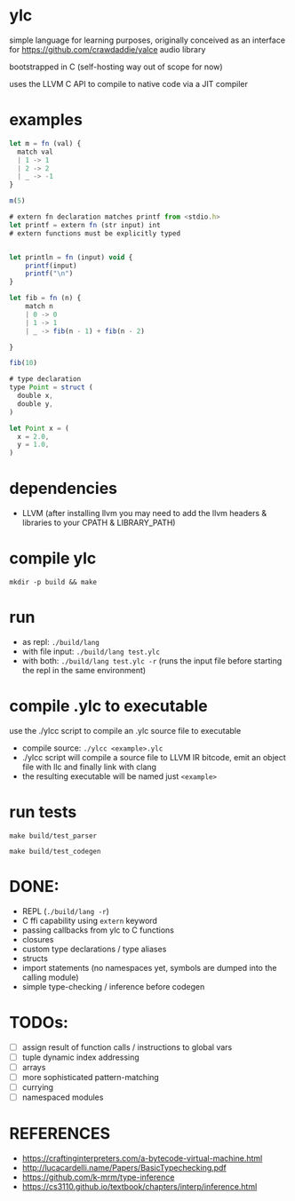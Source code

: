 # ylc
simple language for learning purposes, originally conceived as an interface for https://github.com/crawdaddie/yalce audio library

bootstrapped in C (self-hosting way out of scope for now)

uses the LLVM C API to compile to native code via a JIT compiler


# examples
```javascript
let m = fn (val) {
  match val
  | 1 -> 1 
  | 2 -> 2
  | _ -> -1
}

m(5)

# extern fn declaration matches printf from <stdio.h>
let printf = extern fn (str input) int
# extern functions must be explicitly typed


let println = fn (input) void {
    printf(input)
    printf("\n")
}

let fib = fn (n) {
    match n
    | 0 -> 0
    | 1 -> 1
    | _ -> fib(n - 1) + fib(n - 2)

}

fib(10)

# type declaration
type Point = struct (
  double x,
  double y,
)

let Point x = (
  x = 2.0,
  y = 1.0,
)


```
# dependencies
- LLVM (after installing llvm you may need to add the llvm headers & libraries to your CPATH & LIBRARY_PATH)

# compile ylc
`mkdir -p build && make`

# run
- as repl: `./build/lang`
- with file input: `./build/lang test.ylc`
- with both: `./build/lang test.ylc -r` (runs the input file before starting the repl in the same environment)

# compile .ylc to executable
use the ./ylcc script to compile an .ylc source file to executable

- compile source: `./ylcc <example>.ylc`
- ./ylcc script will compile a source file to LLVM IR bitcode,
emit an object file with llc and finally link with clang
- the resulting executable will be named just `<example>`


# run tests
`make build/test_parser`

`make build/test_codegen`


# DONE:
- REPL (`./build/lang -r`)
- C ffi capability using `extern` keyword
- passing callbacks from ylc to C functions
- closures
- custom type declarations / type aliases
- structs
- import statements (no namespaces yet, symbols are dumped into the calling module)
- simple type-checking / inference before codegen

# TODOs:
- [ ] assign result of function calls / instructions to global vars 
- [ ] tuple dynamic index addressing
- [ ] arrays
- [ ] more sophisticated pattern-matching
- [ ] currying
- [ ] namespaced modules

# REFERENCES
- https://craftinginterpreters.com/a-bytecode-virtual-machine.html
- http://lucacardelli.name/Papers/BasicTypechecking.pdf
- https://github.com/k-mrm/type-inference
- https://cs3110.github.io/textbook/chapters/interp/inference.html
